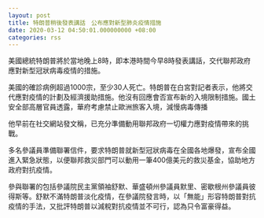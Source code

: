 ```yaml
---
layout: post
title: 特朗普稍後發表講話　公布應對新型肺炎疫情措施
date: 2020-03-12 04:50:01.000000000 +08:00
categories: rss
---
```


美國總統特朗普將於當地晚上8時，即本港時間今早8時發表講話，交代聯邦政府應對新型冠狀病毒疫情的措施。

美國的確診病例超過1000宗，至少30人死亡。特朗普在白宮對記者表示，他將交代應對疫情的計劃及經濟援助措施。他沒有回應會否宣布新的入境限制措施。國土安全部高層官員透露，華府考慮禁止歐洲旅客入境，減慢病毒傳播

他早前在社交網站發文稱，已充分準備動用聯邦政府一切權力應對疫情帶來的挑戰。

多名參議員準備聯署信件，要求特朗普就新型冠狀病毒在全國各地爆發，宣布全國進入緊急狀態，以便聯邦救災部門可以動用一筆400億美元的救災基金，協助地方政府對抗疫情。

參與聯署的包括參議院民主黨領袖舒默、華盛頓州參議員默里、密歇根州參議員彼得斯等。舒默不滿特朗普淡化疫情，在參議院發言時，以「無能」形容特朗普對抗疫情的手法，又批評特朗普以減稅對抗疫情並不可行，認為只令富豪得益。
